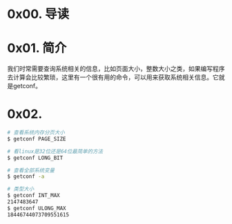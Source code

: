 # 0x00. 导读

# 0x01. 简介

我们时常需要查询系统相关的信息，比如页面大小，整数大小之类，如果编写程序去计算会比较繁琐，这里有一个很有用的命令，可以用来获取系统相关信息。它就是getconf。

# 0x02.

```bash
# 查看系统内存分页大小
$ getconf PAGE_SIZE 

# 看linux是32位还是64位最简单的方法
$ getconf LONG_BIT 

# 查看全部系统变量
$ getconf -a 

# 类型大小
$ getconf INT_MAX              
2147483647
$ getconf ULONG_MAX      
18446744073709551615
```
